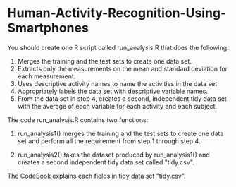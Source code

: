 # Human-Activity-Recognition-Using-Smartphones

You should create one R script called run_analysis.R that does the following. 
  1. Merges the training and the test sets to create one data set.
  2. Extracts only the measurements on the mean and standard deviation for each measurement. 
  3. Uses descriptive activity names to name the activities in the data set
  4. Appropriately labels the data set with descriptive variable names. 
  5. From the data set in step 4, creates a second, independent tidy data set with the average of each variable for each activity and each subject.

The code run_analysis.R contains two functions:

1. run_analysis1() merges the training and the test sets to create one data set and perform all the requirement from step 1 through step 4.

2. run_analysis2() takes the dataset produced by run_analysis1() and creates a second independent tidy data set called "tidy.csv".


The CodeBook explains each fields in tidy data set "tidy.csv".
